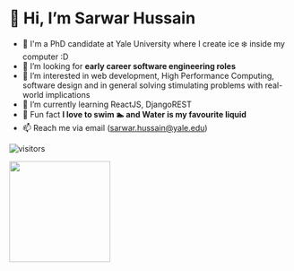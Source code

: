 # 👋 Hi, I’m **Sarwar Hussain**
- :book: I'm a PhD candidate at Yale University where I create ice :snowflake: inside my computer :D
- 💞️ I’m looking for **early career software engineering roles**
- 👀 I’m interested in web development, High Performance Computing, software design and in general solving stimulating problems with real-world implications
- 🌱 I’m currently learning ReactJS, DjangoREST
- :dancer: Fun fact **I love to swim :swimmer: and Water is my favourite liquid**
- 📫 Reach me via email ([sarwar.hussain@yale.edu](sarwar.hussain@yale.edu))

![visitors](https://visitor-badge.glitch.me/badge?page_id=${sarwar1995}.${sarwar1995})

<img height="180em" src="https://github-readme-stats.vercel.app/api?username=sarwar1995&show_icons=true&hide_border=true&&count_private=true&include_all_commits=true" />
<!---
sarwar1995/sarwar1995 is a ✨ special ✨ repository because its `README.md` (this file) appears on your GitHub profile.
You can click the Preview link to take a look at your changes.
--->
